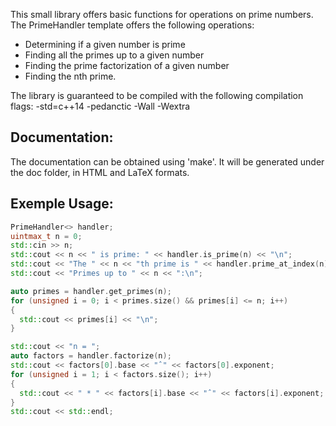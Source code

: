 This small library offers basic functions for operations on prime numbers.
The PrimeHandler template offers the following operations:

- Determining if a given number is prime
- Finding all the primes up to a given number
- Finding the prime factorization of a given number
- Finding the nth prime.

The library is guaranteed to be compiled with the following compilation flags:
-std=c++14 -pedanctic -Wall -Wextra

Documentation:
--------------

The documentation can be obtained using 'make'. It will be generated under
the doc folder, in HTML and LaTeX formats.

Exemple Usage:
--------------
```C++
PrimeHandler<> handler;
uintmax_t n = 0;
std::cin >> n;
std::cout << n << " is prime: " << handler.is_prime(n) << "\n";
std::cout << "The " << n << "th prime is " << handler.prime_at_index(n) << "\n";
std::cout << "Primes up to " << n << ":\n";

auto primes = handler.get_primes(n);
for (unsigned i = 0; i < primes.size() && primes[i] <= n; i++)
{
  std::cout << primes[i] << "\n";
}

std::cout << "n = ";
auto factors = handler.factorize(n);
std::cout << factors[0].base << "ˆ" << factors[0].exponent;
for (unsigned i = 1; i < factors.size(); i++)
{
  std::cout << " * " << factors[i].base << "ˆ" << factors[i].exponent;
}
std::cout << std::endl;

```
